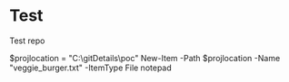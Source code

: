 # Test
Test repo


$projlocation = "C:\gitDetails\poc"
New-Item -Path $projlocation -Name "veggie_burger.txt" -ItemType File
notepad 
